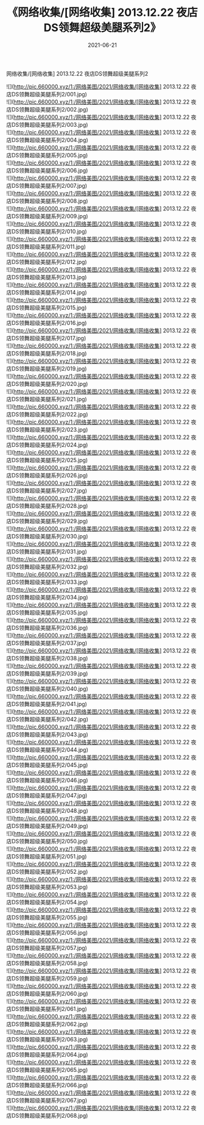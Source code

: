 ﻿---
layout: post
title:  《网络收集/[网络收集] 2013.12.22 夜店DS领舞超级美腿系列2》
date:   2021-06-21
img: http://pic.660000.xyz/1:/网络美图/2021/网络收集/[网络收集] 2013.12.22 夜店DS领舞超级美腿系列2/000.jpg
categories: [美女, 清纯, 唯美]
---

网络收集/[网络收集] 2013.12.22 夜店DS领舞超级美腿系列2

 ![](http://pic.660000.xyz/1:/网络美图/2021/网络收集/[网络收集] 2013.12.22 夜店DS领舞超级美腿系列2/001.jpg) <br>![](http://pic.660000.xyz/1:/网络美图/2021/网络收集/[网络收集] 2013.12.22 夜店DS领舞超级美腿系列2/002.jpg) <br>![](http://pic.660000.xyz/1:/网络美图/2021/网络收集/[网络收集] 2013.12.22 夜店DS领舞超级美腿系列2/003.jpg) <br>![](http://pic.660000.xyz/1:/网络美图/2021/网络收集/[网络收集] 2013.12.22 夜店DS领舞超级美腿系列2/004.jpg) <br>![](http://pic.660000.xyz/1:/网络美图/2021/网络收集/[网络收集] 2013.12.22 夜店DS领舞超级美腿系列2/005.jpg) <br>![](http://pic.660000.xyz/1:/网络美图/2021/网络收集/[网络收集] 2013.12.22 夜店DS领舞超级美腿系列2/006.jpg) <br>![](http://pic.660000.xyz/1:/网络美图/2021/网络收集/[网络收集] 2013.12.22 夜店DS领舞超级美腿系列2/007.jpg) <br>![](http://pic.660000.xyz/1:/网络美图/2021/网络收集/[网络收集] 2013.12.22 夜店DS领舞超级美腿系列2/008.jpg) <br>![](http://pic.660000.xyz/1:/网络美图/2021/网络收集/[网络收集] 2013.12.22 夜店DS领舞超级美腿系列2/009.jpg) <br>![](http://pic.660000.xyz/1:/网络美图/2021/网络收集/[网络收集] 2013.12.22 夜店DS领舞超级美腿系列2/010.jpg) <br>![](http://pic.660000.xyz/1:/网络美图/2021/网络收集/[网络收集] 2013.12.22 夜店DS领舞超级美腿系列2/011.jpg) <br>![](http://pic.660000.xyz/1:/网络美图/2021/网络收集/[网络收集] 2013.12.22 夜店DS领舞超级美腿系列2/012.jpg) <br>![](http://pic.660000.xyz/1:/网络美图/2021/网络收集/[网络收集] 2013.12.22 夜店DS领舞超级美腿系列2/013.jpg) <br>![](http://pic.660000.xyz/1:/网络美图/2021/网络收集/[网络收集] 2013.12.22 夜店DS领舞超级美腿系列2/014.jpg) <br>![](http://pic.660000.xyz/1:/网络美图/2021/网络收集/[网络收集] 2013.12.22 夜店DS领舞超级美腿系列2/015.jpg) <br>![](http://pic.660000.xyz/1:/网络美图/2021/网络收集/[网络收集] 2013.12.22 夜店DS领舞超级美腿系列2/016.jpg) <br>![](http://pic.660000.xyz/1:/网络美图/2021/网络收集/[网络收集] 2013.12.22 夜店DS领舞超级美腿系列2/017.jpg) <br>![](http://pic.660000.xyz/1:/网络美图/2021/网络收集/[网络收集] 2013.12.22 夜店DS领舞超级美腿系列2/018.jpg) <br>![](http://pic.660000.xyz/1:/网络美图/2021/网络收集/[网络收集] 2013.12.22 夜店DS领舞超级美腿系列2/019.jpg) <br>![](http://pic.660000.xyz/1:/网络美图/2021/网络收集/[网络收集] 2013.12.22 夜店DS领舞超级美腿系列2/020.jpg) <br>![](http://pic.660000.xyz/1:/网络美图/2021/网络收集/[网络收集] 2013.12.22 夜店DS领舞超级美腿系列2/021.jpg) <br>![](http://pic.660000.xyz/1:/网络美图/2021/网络收集/[网络收集] 2013.12.22 夜店DS领舞超级美腿系列2/022.jpg) <br>![](http://pic.660000.xyz/1:/网络美图/2021/网络收集/[网络收集] 2013.12.22 夜店DS领舞超级美腿系列2/023.jpg) <br>![](http://pic.660000.xyz/1:/网络美图/2021/网络收集/[网络收集] 2013.12.22 夜店DS领舞超级美腿系列2/024.jpg) <br>![](http://pic.660000.xyz/1:/网络美图/2021/网络收集/[网络收集] 2013.12.22 夜店DS领舞超级美腿系列2/025.jpg) <br>![](http://pic.660000.xyz/1:/网络美图/2021/网络收集/[网络收集] 2013.12.22 夜店DS领舞超级美腿系列2/026.jpg) <br>![](http://pic.660000.xyz/1:/网络美图/2021/网络收集/[网络收集] 2013.12.22 夜店DS领舞超级美腿系列2/027.jpg) <br>![](http://pic.660000.xyz/1:/网络美图/2021/网络收集/[网络收集] 2013.12.22 夜店DS领舞超级美腿系列2/028.jpg) <br>![](http://pic.660000.xyz/1:/网络美图/2021/网络收集/[网络收集] 2013.12.22 夜店DS领舞超级美腿系列2/029.jpg) <br>![](http://pic.660000.xyz/1:/网络美图/2021/网络收集/[网络收集] 2013.12.22 夜店DS领舞超级美腿系列2/030.jpg) <br>![](http://pic.660000.xyz/1:/网络美图/2021/网络收集/[网络收集] 2013.12.22 夜店DS领舞超级美腿系列2/031.jpg) <br>![](http://pic.660000.xyz/1:/网络美图/2021/网络收集/[网络收集] 2013.12.22 夜店DS领舞超级美腿系列2/032.jpg) <br>![](http://pic.660000.xyz/1:/网络美图/2021/网络收集/[网络收集] 2013.12.22 夜店DS领舞超级美腿系列2/033.jpg) <br>![](http://pic.660000.xyz/1:/网络美图/2021/网络收集/[网络收集] 2013.12.22 夜店DS领舞超级美腿系列2/034.jpg) <br>![](http://pic.660000.xyz/1:/网络美图/2021/网络收集/[网络收集] 2013.12.22 夜店DS领舞超级美腿系列2/035.jpg) <br>![](http://pic.660000.xyz/1:/网络美图/2021/网络收集/[网络收集] 2013.12.22 夜店DS领舞超级美腿系列2/036.jpg) <br>![](http://pic.660000.xyz/1:/网络美图/2021/网络收集/[网络收集] 2013.12.22 夜店DS领舞超级美腿系列2/037.jpg) <br>![](http://pic.660000.xyz/1:/网络美图/2021/网络收集/[网络收集] 2013.12.22 夜店DS领舞超级美腿系列2/038.jpg) <br>![](http://pic.660000.xyz/1:/网络美图/2021/网络收集/[网络收集] 2013.12.22 夜店DS领舞超级美腿系列2/039.jpg) <br>![](http://pic.660000.xyz/1:/网络美图/2021/网络收集/[网络收集] 2013.12.22 夜店DS领舞超级美腿系列2/040.jpg) <br>![](http://pic.660000.xyz/1:/网络美图/2021/网络收集/[网络收集] 2013.12.22 夜店DS领舞超级美腿系列2/041.jpg) <br>![](http://pic.660000.xyz/1:/网络美图/2021/网络收集/[网络收集] 2013.12.22 夜店DS领舞超级美腿系列2/042.jpg) <br>![](http://pic.660000.xyz/1:/网络美图/2021/网络收集/[网络收集] 2013.12.22 夜店DS领舞超级美腿系列2/043.jpg) <br>![](http://pic.660000.xyz/1:/网络美图/2021/网络收集/[网络收集] 2013.12.22 夜店DS领舞超级美腿系列2/044.jpg) <br>![](http://pic.660000.xyz/1:/网络美图/2021/网络收集/[网络收集] 2013.12.22 夜店DS领舞超级美腿系列2/045.jpg) <br>![](http://pic.660000.xyz/1:/网络美图/2021/网络收集/[网络收集] 2013.12.22 夜店DS领舞超级美腿系列2/046.jpg) <br>![](http://pic.660000.xyz/1:/网络美图/2021/网络收集/[网络收集] 2013.12.22 夜店DS领舞超级美腿系列2/047.jpg) <br>![](http://pic.660000.xyz/1:/网络美图/2021/网络收集/[网络收集] 2013.12.22 夜店DS领舞超级美腿系列2/048.jpg) <br>![](http://pic.660000.xyz/1:/网络美图/2021/网络收集/[网络收集] 2013.12.22 夜店DS领舞超级美腿系列2/049.jpg) <br>![](http://pic.660000.xyz/1:/网络美图/2021/网络收集/[网络收集] 2013.12.22 夜店DS领舞超级美腿系列2/050.jpg) <br>![](http://pic.660000.xyz/1:/网络美图/2021/网络收集/[网络收集] 2013.12.22 夜店DS领舞超级美腿系列2/051.jpg) <br>![](http://pic.660000.xyz/1:/网络美图/2021/网络收集/[网络收集] 2013.12.22 夜店DS领舞超级美腿系列2/052.jpg) <br>![](http://pic.660000.xyz/1:/网络美图/2021/网络收集/[网络收集] 2013.12.22 夜店DS领舞超级美腿系列2/053.jpg) <br>![](http://pic.660000.xyz/1:/网络美图/2021/网络收集/[网络收集] 2013.12.22 夜店DS领舞超级美腿系列2/054.jpg) <br>![](http://pic.660000.xyz/1:/网络美图/2021/网络收集/[网络收集] 2013.12.22 夜店DS领舞超级美腿系列2/055.jpg) <br>![](http://pic.660000.xyz/1:/网络美图/2021/网络收集/[网络收集] 2013.12.22 夜店DS领舞超级美腿系列2/056.jpg) <br>![](http://pic.660000.xyz/1:/网络美图/2021/网络收集/[网络收集] 2013.12.22 夜店DS领舞超级美腿系列2/057.jpg) <br>![](http://pic.660000.xyz/1:/网络美图/2021/网络收集/[网络收集] 2013.12.22 夜店DS领舞超级美腿系列2/058.jpg) <br>![](http://pic.660000.xyz/1:/网络美图/2021/网络收集/[网络收集] 2013.12.22 夜店DS领舞超级美腿系列2/059.jpg) <br>![](http://pic.660000.xyz/1:/网络美图/2021/网络收集/[网络收集] 2013.12.22 夜店DS领舞超级美腿系列2/060.jpg) <br>![](http://pic.660000.xyz/1:/网络美图/2021/网络收集/[网络收集] 2013.12.22 夜店DS领舞超级美腿系列2/061.jpg) <br>![](http://pic.660000.xyz/1:/网络美图/2021/网络收集/[网络收集] 2013.12.22 夜店DS领舞超级美腿系列2/062.jpg) <br>![](http://pic.660000.xyz/1:/网络美图/2021/网络收集/[网络收集] 2013.12.22 夜店DS领舞超级美腿系列2/063.jpg) <br>![](http://pic.660000.xyz/1:/网络美图/2021/网络收集/[网络收集] 2013.12.22 夜店DS领舞超级美腿系列2/064.jpg) <br>![](http://pic.660000.xyz/1:/网络美图/2021/网络收集/[网络收集] 2013.12.22 夜店DS领舞超级美腿系列2/065.jpg) <br>![](http://pic.660000.xyz/1:/网络美图/2021/网络收集/[网络收集] 2013.12.22 夜店DS领舞超级美腿系列2/066.jpg) <br>![](http://pic.660000.xyz/1:/网络美图/2021/网络收集/[网络收集] 2013.12.22 夜店DS领舞超级美腿系列2/067.jpg) <br>![](http://pic.660000.xyz/1:/网络美图/2021/网络收集/[网络收集] 2013.12.22 夜店DS领舞超级美腿系列2/068.jpg) <br>